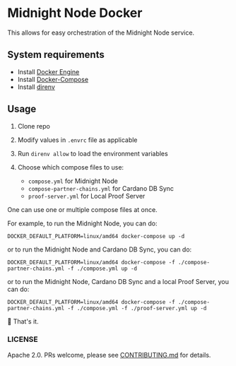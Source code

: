 # Midnight Node Docker

This allows for easy orchestration of the Midnight Node service.

## System requirements

- Install [Docker Engine](https://docs.docker.com/engine/install/)
- Install [Docker-Compose](https://docs.docker.com/compose/install/)
- Install [direnv](https://direnv.net/docs/installation.html)

## Usage

1. Clone repo

2. Modify values in `.envrc` file as applicable

3. Run `direnv allow` to load the environment variables

3. Choose which compose files to use:
   - `compose.yml` for Midnight Node
   - `compose-partner-chains.yml` for Cardano DB Sync
   - `proof-server.yml` for Local Proof Server

One can use one or multiple compose files at once.

For example, to run the Midnight Node, you can do:
```shell
DOCKER_DEFAULT_PLATFORM=linux/amd64 docker-compose up -d
```

or to run the Midnight Node and Cardano DB Sync, you can do:
```shell
DOCKER_DEFAULT_PLATFORM=linux/amd64 docker-compose -f ./compose-partner-chains.yml -f ./compose.yml up -d
```

or to run the Midnight Node, Cardano DB Sync and a local Proof Server, you can do:
```shell
DOCKER_DEFAULT_PLATFORM=linux/amd64 docker-compose -f ./compose-partner-chains.yml -f ./compose.yml -f ./proof-server.yml up -d
```

🚀 That's it.

### LICENSE

Apache 2.0. PRs welcome, please see [CONTRIBUTING.md](CONTRIBUTING.md) for details.

